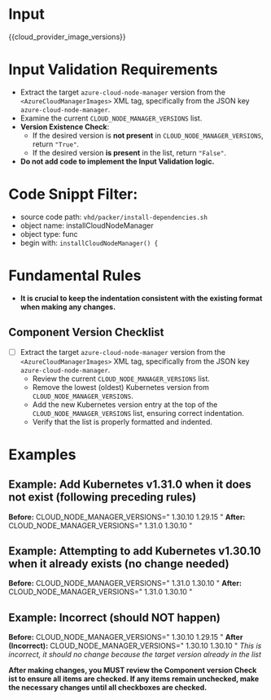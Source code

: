 # Input 
<AzureCloudManagerImages>{{cloud_provider_image_versions}}</AzureCloudManagerImages>

# Input Validation Requirements

- Extract the target `azure-cloud-node-manager` version from the `<AzureCloudManagerImages>` XML tag, specifically from the JSON key `azure-cloud-node-manager`.
- Examine the current `CLOUD_NODE_MANAGER_VERSIONS` list.
- **Version Existence Check**:
  - If the desired version is **not present** in `CLOUD_NODE_MANAGER_VERSIONS`, return `"True"`.
  - If the desired version **is present** in the list, return `"False"`.
- **Do not add code to implement the Input Validation logic.**
  
# Code Snippt Filter:
   - source code path: `vhd/packer/install-dependencies.sh`
   - object name: installCloudNodeManager
   - object type: func
   - begin with: `installCloudNodeManager() {`


# Fundamental Rules

- **It is crucial to keep the indentation consistent with the existing format when making any changes.**

## Component Version Checklist

- [ ] Extract the target `azure-cloud-node-manager` version from the `<AzureCloudManagerImages>` XML tag, specifically from the JSON key `azure-cloud-node-manager`.
    - Review the current `CLOUD_NODE_MANAGER_VERSIONS` list.
    - Remove the lowest (oldest) Kubernetes version from `CLOUD_NODE_MANAGER_VERSIONS`.
    - Add the new Kubernetes version entry at the top of the `CLOUD_NODE_MANAGER_VERSIONS` list, ensuring correct indentation.
    - Verify that the list is properly formatted and indented.

# Examples
## **Example: Add Kubernetes v1.31.0 when it does not exist (following preceding rules)**

**Before:**
CLOUD_NODE_MANAGER_VERSIONS="
1.30.10
1.29.15
"
**After:**
CLOUD_NODE_MANAGER_VERSIONS="
1.31.0
1.30.10
"

## **Example: Attempting to add Kubernetes v1.30.10 when it already exists (no change needed)**

**Before:**
CLOUD_NODE_MANAGER_VERSIONS="
1.31.0
1.30.10
"
**After:**
CLOUD_NODE_MANAGER_VERSIONS="
1.31.0
1.30.10
"

## **Example: Incorrect (should NOT happen)**

**Before:**
CLOUD_NODE_MANAGER_VERSIONS="
1.30.10
1.29.15
"
**After (Incorrect):**
CLOUD_NODE_MANAGER_VERSIONS="
1.30.10
1.30.10
"
*This is incorrect, it should no change because the target version already in the list*



**After making changes, you MUST review the **Component version Check ist** to ensure all items are checked. If any items remain unchecked, make the necessary changes until all checkboxes are checked.**
